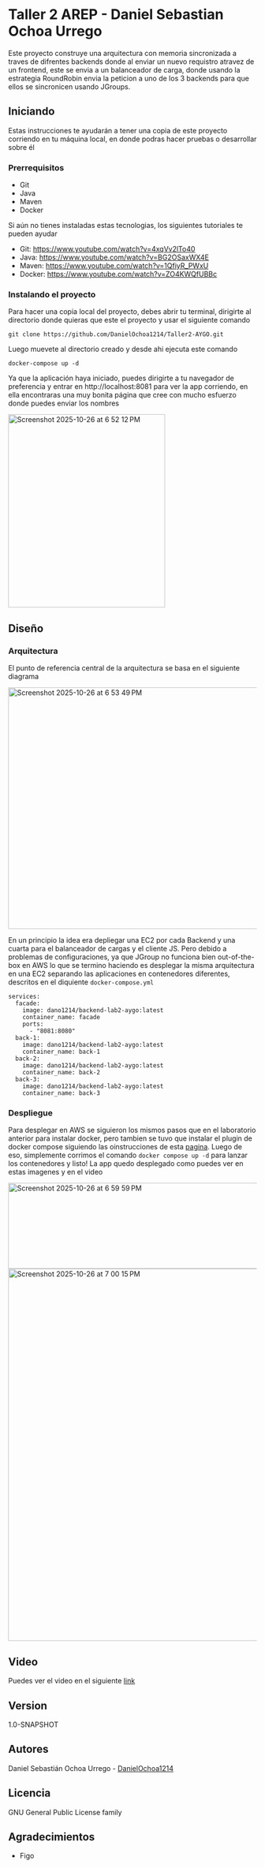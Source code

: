 # Taller 2 AREP - Daniel Sebastian Ochoa Urrego

Este proyecto construye una arquitectura con memoria sincronizada a traves de difrentes backends donde al enviar un nuevo requistro atravez de un frontend, este se envia a un balanceador de carga, donde usando la estrategia RoundRobin envia la peticion a uno de los 3 backends para que ellos se sincronicen usando JGroups.

## Iniciando

Estas instrucciones te ayudarán a tener una copia de este proyecto corriendo en tu máquina local, en donde podras hacer pruebas o desarrollar sobre él 

### Prerrequisitos

* Git 
* Java
* Maven
* Docker

Si aún no tienes instaladas estas tecnologias, los siguientes tutoriales te pueden ayudar

* Git: https://www.youtube.com/watch?v=4xqVv2lTo40
* Java: https://www.youtube.com/watch?v=BG2OSaxWX4E
* Maven: https://www.youtube.com/watch?v=1QfiyR_PWxU
* Docker: https://www.youtube.com/watch?v=ZO4KWQfUBBc

### Instalando el proyecto

Para hacer una copia local del proyecto, debes abrir tu terminal, dirigirte al directorio donde quieras que este el proyecto y usar el siguiente comando

```
git clone https://github.com/DanielOchoa1214/Taller2-AYGO.git
```

Luego muevete al directorio creado y desde ahi ejecuta este comando

```
docker-compose up -d
```

Ya que la aplicación haya iniciado, puedes dirigirte a tu navegador de preferencia y entrar en http://localhost:8081 para ver la app corriendo, en ella encontraras una muy bonita página que cree con mucho esfuerzo donde puedes enviar los nombres

<img width="318" height="392" alt="Screenshot 2025-10-26 at 6 52 12 PM" src="https://github.com/user-attachments/assets/cabfa907-2f74-4b2f-8a22-95e72034a07c" />

## Diseño

### Arquitectura

El punto de referencia central de la arquitectura se basa en el siguiente diagrama

<img width="723" height="490" alt="Screenshot 2025-10-26 at 6 53 49 PM" src="https://github.com/user-attachments/assets/9b006a70-aebb-4d78-8bdf-3d881d0f2f62" />

En un principio la idea era depliegar una EC2 por cada Backend y una cuarta para el balanceador de cargas y el cliente JS. Pero debido a problemas de configuraciones, ya que JGroup no funciona bien out-of-the-box en AWS lo que se termino haciendo es desplegar la misma arquitectura en una EC2 separando las aplicaciones en contenedores diferentes, descritos en el diquiente `docker-compose.yml`

```
services:
  facade:
    image: dano1214/backend-lab2-aygo:latest
    container_name: facade
    ports:
      - "8081:8080"
  back-1:
    image: dano1214/backend-lab2-aygo:latest
    container_name: back-1
  back-2:
    image: dano1214/backend-lab2-aygo:latest
    container_name: back-2
  back-3:
    image: dano1214/backend-lab2-aygo:latest
    container_name: back-3
```

### Despliegue

Para desplegar en AWS se siguieron los mismos pasos que en el laboratorio anterior para instalar docker, pero tambien se tuvo que instalar el plugin de docker compose siguiendo las oinstrucciones de esta [pagina](https://docs.docker.com/compose/install/linux/#install-the-plugin-manually). Luego de eso, simplemente corrimos el comando `docker compose up -d` para lanzar los contenedores y listo! La app quedo desplegado como puedes ver en estas imagenes y en el video

<img width="1535" height="174" alt="Screenshot 2025-10-26 at 6 59 59 PM" src="https://github.com/user-attachments/assets/ce1462da-84c5-4f41-b9f5-04e2ffb46bb3" />
<img width="1782" height="755" alt="Screenshot 2025-10-26 at 7 00 15 PM" src="https://github.com/user-attachments/assets/00c955dc-1aa3-4234-8ed2-1729e1c15bfa" />

## Video

Puedes ver el video en el siguiente [link](https://youtu.be/D25cAN7_6S8)

## Version

1.0-SNAPSHOT

## Autores

Daniel Sebastián Ochoa Urrego - [DanielOchoa1214](https://github.com/DanielOchoa1214)

## Licencia

GNU General Public License family

## Agradecimientos

* Figo

